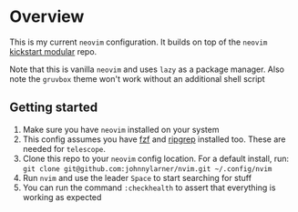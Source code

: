 # Overview
This is my current `neovim` configuration. It builds on top of the `neovim` [kickstart modular](https://github.com/dam9000/kickstart-modular.nvim) repo.

Note that this is vanilla `neovim` and uses `lazy` as a package manager.
Also note the `gruvbox` theme won't work without an additional shell script

## Getting started
1. Make sure you have `neovim` installed on your system
2. This config assumes you have [fzf](https://github.com/junegunn/fzf.vim) and [ripgrep](https://github.com/BurntSushi/ripgrep) installed too. These are needed for `telescope`.
3. Clone this repo to your `neovim` config location. For a default install, run: `git clone git@github.com:johnnylarner/nvim.git ~/.config/nvim`
4. Run `nvim` and use the leader `Space` to start searching for stuff
5. You can run the command `:checkhealth` to assert that everything is working as expected
